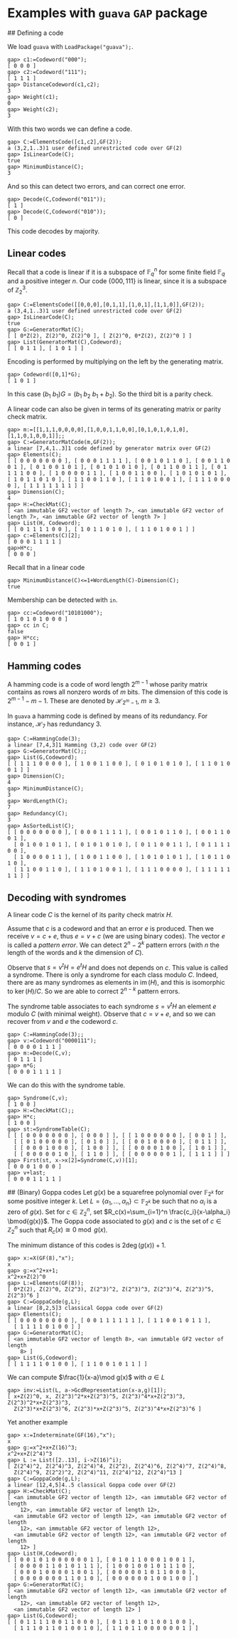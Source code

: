 # Examples with `guava` `GAP` package

## Defining a code

We load `guava` with `LoadPackage("guava");`.

```
gap> c1:=Codeword("000");
[ 0 0 0 ]
gap> c2:=Codeword("111");
[ 1 1 1 ]
gap> DistanceCodeword(c1,c2);
3
gap> Weight(c1);
0
gap> Weight(c2);
3
```
With this two words we can define a code.
```
gap> C:=ElementsCode([c1,c2],GF(2));
a (3,2,1..3)1 user defined unrestricted code over GF(2)
gap> IsLinearCode(C);
true
gap> MinimumDistance(C);
3
```
And so this can detect two errors, and can correct one error.
```
gap> Decode(C,Codeword("011"));
[ 1 ]
gap> Decode(C,Codeword("010"));
[ 0 ]
```
This code decodes by majority.

## Linear codes

Recall that a code is linear if it is a subspace of $\mathbb{F}_q^n$ for some finite field $\mathbb{F}_q$ and a positive integer $n$.
Our code $\{000,111\}$ is linear, since it is a subspace of $\mathbb{Z}_2^3$.

```
gap> C:=ElementsCode([[0,0,0],[0,1,1],[1,0,1],[1,1,0]],GF(2));
a (3,4,1..3)1 user defined unrestricted code over GF(2)
gap> IsLinearCode(C);
true
gap> G:=GeneratorMat(C);
[ [ 0*Z(2), Z(2)^0, Z(2)^0 ], [ Z(2)^0, 0*Z(2), Z(2)^0 ] ]
gap> List(GeneratorMat(C),Codeword);
[ [ 0 1 1 ], [ 1 0 1 ] ]
```
Encoding is performed by multiplying on the left by the generating matrix.
```
gap> Codeword([0,1]*G);
[ 1 0 1 ]
```
In this case $(b_1\ b_1)G=(b_1\ b_2\ b_1+b_2)$. So the third bit is a parity check.

A linear code can also be given in terms of its generating matrix or parity check matrix.
```
gap> m:=[[1,1,1,0,0,0,0],[1,0,0,1,1,0,0],[0,1,0,1,0,1,0],[1,1,0,1,0,0,1]];;
gap> C:=GeneratorMatCode(m,GF(2));
a linear [7,4,1..3]1 code defined by generator matrix over GF(2)
gap> Elements(C);
[ [ 0 0 0 0 0 0 0 ], [ 0 0 0 1 1 1 1 ], [ 0 0 1 0 1 1 0 ], [ 0 0 1 1 0 0 1 ], [ 0 1 0 0 1 0 1 ], [ 0 1 0 1 0 1 0 ], [ 0 1 1 0 0 1 1 ], [ 0 1 1 1 1 0 0 ], [ 1 0 0 0 0 1 1 ], [ 1 0 0 1 1 0 0 ], [ 1 0 1 0 1 0 1 ], [ 1 0 1 1 0 1 0 ], [ 1 1 0 0 1 1 0 ], [ 1 1 0 1 0 0 1 ], [ 1 1 1 0 0 0 0 ], [ 1 1 1 1 1 1 1 ] ]
gap> Dimension(C);
4
gap> H:=CheckMat(C);
[ <an immutable GF2 vector of length 7>, <an immutable GF2 vector of length 7>, <an immutable GF2 vector of length 7> ]
gap> List(H, Codeword);
[ [ 0 1 1 1 1 0 0 ], [ 1 0 1 1 0 1 0 ], [ 1 1 0 1 0 0 1 ] ]
gap> c:=Elements(C)[2];
[ 0 0 0 1 1 1 1 ]
gap>H*c;
[ 0 0 0 ]
```
Recall that in a linear code
```
gap> MinimumDistance(C)<=1+WordLength(C)-Dimension(C);
true
```

Membership can be detected with `in`.
```
gap> cc:=Codeword("10101000");
[ 1 0 1 0 1 0 0 0 ]
gap> cc in C;
false
gap> H*cc;
[ 0 0 1 ]
```

## Hamming codes

A hamming code is a code of word length $2^{m-1}$ whose parity matrix contains as rows all nonzero words of $m$ bits. The dimension of this code is $2^{m-1}-m-1$. These are denoted by $\mathcal{H}_{2^m-1}$, $m\ge 3$.

In `guava` a hamming code is defined by means of its redundancy. For instance, $\mathcal{H}_7$ has redundancy $3$.

```
gap> C:=HammingCode(3);
a linear [7,4,3]1 Hamming (3,2) code over GF(2)
gap> G:=GeneratorMat(C);;
gap> List(G,Codeword);
[ [ 1 1 1 0 0 0 0 ], [ 1 0 0 1 1 0 0 ], [ 0 1 0 1 0 1 0 ], [ 1 1 0 1 0 0 1 ] ]
gap> Dimension(C);
4
gap> MinimumDistance(C);
3
gap> WordLength(C);
7
gap> Redundancy(C);
3
gap> AsSortedList(C);
[ [ 0 0 0 0 0 0 0 ], [ 0 0 0 1 1 1 1 ], [ 0 0 1 0 1 1 0 ], [ 0 0 1 1 0 0 1 ],
  [ 0 1 0 0 1 0 1 ], [ 0 1 0 1 0 1 0 ], [ 0 1 1 0 0 1 1 ], [ 0 1 1 1 1 0 0 ],
  [ 1 0 0 0 0 1 1 ], [ 1 0 0 1 1 0 0 ], [ 1 0 1 0 1 0 1 ], [ 1 0 1 1 0 1 0 ],
  [ 1 1 0 0 1 1 0 ], [ 1 1 0 1 0 0 1 ], [ 1 1 1 0 0 0 0 ], [ 1 1 1 1 1 1 1 ] ]
```

## Decoding with syndromes

A linear code $C$ is the kernel of its parity check matrix $H$.

Assume that $c$ is a codeword and that an error $e$ is produced. Then we receive $v=c+e$, thus $e=v+c$ (we are using binary codes). The vector $e$ is called a *pattern error*. We can detect $2^n-2^k$ pattern errors (with $n$ the length of the words and $k$ the dimension of $C$).

Observe that $s=v^t H =e^t H$ and does not depends on $c$. This value is called a syndrome. There is only a syndrome for each class modulo $C$. Indeed, there are as many syndromes as elements in $\operatorname{im}(H)$, and this is isomorphic to $\ker(H)/C$. So we are able to correct $2^{n-k}$ pattern errors.

The syndrome table associates to each syndrome $s=v^tH$ an element $e$ modulo $C$ (with minimal weight). Observe that $c=v+e$, and so we can recover from $v$ and $e$ the codeword $c$.

```
gap> C:=HammingCode(3);;
gap> v:=Codeword("0000111");
[ 0 0 0 0 1 1 1 ]
gap> m:=Decode(C,v);
[ 0 1 1 1 ]
gap> m*G;
[ 0 0 0 1 1 1 1 ]
```
We can do this with the syndrome table.
```
gap> Syndrome(C,v);
[ 1 0 0 ]
gap> H:=CheckMat(C);;
gap> H*c;
[ 1 0 0 ]
gap> st:=SyndromeTable(C);
[ [ [ 0 0 0 0 0 0 0 ], [ 0 0 0 ] ], [ [ 1 0 0 0 0 0 0 ], [ 0 0 1 ] ],
  [ [ 0 1 0 0 0 0 0 ], [ 0 1 0 ] ], [ [ 0 0 1 0 0 0 0 ], [ 0 1 1 ] ],
  [ [ 0 0 0 1 0 0 0 ], [ 1 0 0 ] ], [ [ 0 0 0 0 1 0 0 ], [ 1 0 1 ] ],
  [ [ 0 0 0 0 0 1 0 ], [ 1 1 0 ] ], [ [ 0 0 0 0 0 0 1 ], [ 1 1 1 ] ] ]
gap> First(st, x->x[2]=Syndrome(C,v))[1];
[ 0 0 0 1 0 0 0 ]
gap> v+last;
[ 0 0 0 1 1 1 1 ]
```

## (Binary) Goppa codes
Let $g(x)$ be a squarefree polynomial over $\mathbb{F}_{2^k}$ for some positive integer $k$. Let $L=\{\alpha_1,\ldots,\alpha_n\}\subset \mathbb{F}_{2^k}$ be such that no $\alpha_i$ is a zero of $g(x)$. Set for $c\in \mathbb{Z}_2^n$, set $R_c(x)=\sum_{i=1}^n \frac{c_i}{x-\alpha_i} \bmod{g(x)}$. The Goppa code associated to $g(x)$ and $c$ is the set of $c\in\mathbb{Z}_2^n$ such that $R_c(x)\cong 0 \bmod{g(x)}$.  

The minimum distance of this codes is $2\deg(g(x))+1$.

```
gap> x:=X(GF(8),"x");
x
gap> g:=x^2+x+1;
x^2+x+Z(2)^0
gap> L:=Elements(GF(8));
[ 0*Z(2), Z(2)^0, Z(2^3), Z(2^3)^2, Z(2^3)^3, Z(2^3)^4, Z(2^3)^5, Z(2^3)^6 ]
gap> C:=GoppaCode(g,L);
a linear [8,2,5]3 classical Goppa code over GF(2)
gap> Elements(C);
[ [ 0 0 0 0 0 0 0 0 ], [ 0 0 1 1 1 1 1 1 ], [ 1 1 0 0 1 0 1 1 ],
  [ 1 1 1 1 0 1 0 0 ] ]
gap> G:=GeneratorMat(C);
[ <an immutable GF2 vector of length 8>, <an immutable GF2 vector of length
    8> ]
gap> List(G,Codeword);
[ [ 1 1 1 1 0 1 0 0 ], [ 1 1 0 0 1 0 1 1 ] ]
```
We can compute $\frac{1}{x-a}\mod g(x)$ with $a\in L$
```
gap> inv:=List(L, a->GcdRepresentation(x-a,g)[1]);
[ x+Z(2)^0, x, Z(2^3)^2*x+Z(2^3)^5, Z(2^3)^4*x+Z(2^3)^3, Z(2^3)^2*x+Z(2^3)^3,
  Z(2^3)*x+Z(2^3)^6, Z(2^3)*x+Z(2^3)^5, Z(2^3)^4*x+Z(2^3)^6 ]
```

Yet another example
```
gap> x:=Indeterminate(GF(16),"x");
x
gap> g:=x^2+x+Z(16)^3;      
x^2+x+Z(2^4)^3
gap> L := List([2..13], i->Z(16)^i);
[ Z(2^4)^2, Z(2^4)^3, Z(2^4)^4, Z(2^2), Z(2^4)^6, Z(2^4)^7, Z(2^4)^8,
  Z(2^4)^9, Z(2^2)^2, Z(2^4)^11, Z(2^4)^12, Z(2^4)^13 ]
gap> C:=GoppaCode(g,L);
a linear [12,4,5]4..5 classical Goppa code over GF(2)
gap> H:=CheckMat(C);
[ <an immutable GF2 vector of length 12>, <an immutable GF2 vector of length
    12>, <an immutable GF2 vector of length 12>,
  <an immutable GF2 vector of length 12>, <an immutable GF2 vector of length
    12>, <an immutable GF2 vector of length 12>,
  <an immutable GF2 vector of length 12>, <an immutable GF2 vector of length
    12> ]
gap> List(H,Codeword);
[ [ 0 0 1 0 1 0 0 0 0 0 0 1 ], [ 0 1 0 1 1 0 0 0 1 0 0 1 ],
  [ 0 0 0 0 1 1 0 1 0 1 1 1 ], [ 1 0 0 1 0 0 1 0 1 1 1 0 ],
  [ 0 0 0 1 0 0 0 0 1 0 0 1 ], [ 0 0 0 0 0 1 0 1 1 0 0 0 ],
  [ 0 0 0 0 0 0 0 1 1 0 1 0 ], [ 0 0 0 0 0 0 1 0 0 1 0 0 ] ]
gap> G:=GeneratorMat(C);
[ <an immutable GF2 vector of length 12>, <an immutable GF2 vector of length
    12>, <an immutable GF2 vector of length 12>,
  <an immutable GF2 vector of length 12> ]
gap> List(G,Codeword);
[ [ 0 1 1 1 1 0 0 1 1 0 0 0 ], [ 0 1 1 0 1 0 1 0 0 1 0 0 ],
  [ 1 1 1 0 1 1 0 1 0 0 1 0 ], [ 1 1 0 1 1 0 0 0 0 0 0 1 ] ]
```
